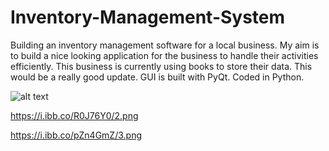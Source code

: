 # Inventory-Management-System
Building an inventory management software for a local business.
  My aim is to build a nice looking application for the business to handle their activities efficiently.
  This business is currently using books to store their data. This would be a really good update.
  GUI is built with PyQt. Coded in Python.

![alt text](https://i.ibb.co/V38VHMB/1.png)


https://i.ibb.co/R0J76Y0/2.png


https://i.ibb.co/pZn4GmZ/3.png
